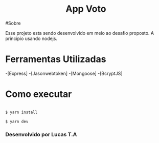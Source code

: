 <h1 align="center">
App Voto
</h1>

#Sobre

Esse projeto esta sendo desenvolvido em meio ao desafio proposto. A principio usando nodejs.

# Ferramentas Utilizadas

-[Express]
-[Jasonwebtoken]
-[Mongoose]
-[BcryptJS]

# Como executar
```bash

$ yarn install

$ yarn dev
```


<h3>Desenvolvido por Lucas T.A</h3>